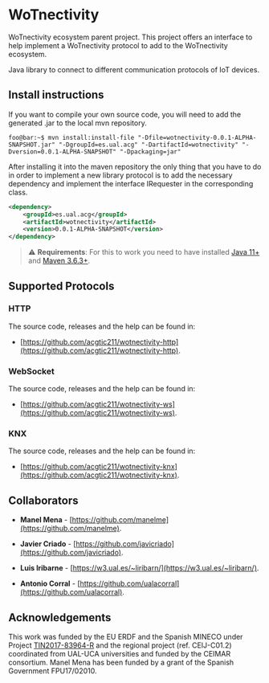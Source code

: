 # WoTnectivity
WoTnectivity ecosystem parent project. This project offers an interface to help implement a WoTnectivity protocol to add to the WoTnectivity ecosystem.

Java library to connect to different communication protocols of IoT devices.

## Install instructions

If you want to compile your own source code, you will need to add the generated .jar to the local mvn repository.

```console
foo@bar:~$ mvn install:install-file "-Dfile=wotnectivity-0.0.1-ALPHA-SNAPSHOT.jar" "-DgroupId=es.ual.acg" "-DartifactId=wotnectivity" "-Dversion=0.0.1-ALPHA-SNAPSHOT" "-Dpackaging=jar"
```

After installing it into the maven repository the only thing that you have to do in order to implement a new library protocol is to add the necessary dependency and implement the interface IRequester in the corresponding class.

```xml
<dependency>
    <groupId>es.ual.acg</groupId>
    <artifactId>wotnectivity</artifactId>
    <version>0.0.1-ALPHA-SNAPSHOT</version>
</dependency>
```

> :warning: **Requirements**: For this to work you need to have installed [Java 11+](https://openjdk.java.net/projects/jdk/11/) and [Maven 3.6.3+](http://maven.apache.org).

## Supported Protocols

### HTTP

The source code, releases and the help can be found in:

+ [https://github.com/acgtic211/wotnectivity-http](https://github.com/acgtic211/wotnectivity-http).

### WebSocket

The source code, releases and the help can be found in:

+ [https://github.com/acgtic211/wotnectivity-ws](https://github.com/acgtic211/wotnectivity-ws).

### KNX

The source code, releases and the help can be found in:

+ [https://github.com/acgtic211/wotnectivity-knx](https://github.com/acgtic211/wotnectivity-knx).

## Collaborators

* **Manel Mena** -  [https://github.com/manelme](https://github.com/manelme).

* **Javier Criado** -  [https://github.com/javicriado](https://github.com/javicriado).

* **Luis Iribarne** -  [https://w3.ual.es/~liribarn/](https://w3.ual.es/~liribarn/).

* **Antonio Corral** -  [https://github.com/ualacorral](https://github.com/ualacorral).


## Acknowledgements
This work was funded by the EU ERDF and the Spanish MINECO under Project [TIN2017-83964-R](http://acg.ual.es/projects/cosmart/) and the regional project (ref. CEIJ-C01.2) coordinated from UAL-UCA universities and funded by the CEIMAR consortium. Manel Mena has been funded by a grant of the Spanish Government FPU17/02010.
